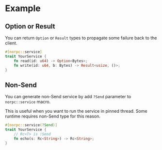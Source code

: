 # Example

## Option or Result

You can return `Option` or `Result` types to
propagate some failure back to the client.

```rust
#[norpc::service]
trait YourService {
    fn read(id: u64) -> Option<Bytes>;
    fn write(id: u64, b: Bytes) -> Result<usize, ()>;
}
```

## Non-Send

You can generate non-Send service by add `?Send` parameter to `norpc::service` macro.

This is useful when you want to run the service in pinned thread.
Some runtime requires non-Send type for this reason.

```rust
#[norpc::service(?Send)]
trait YourService {
    // Rc<T> is !Send
    fn echo(s: Rc<String>) -> Rc<String>;
}
```